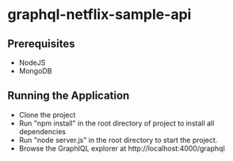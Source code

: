 # graphql-netflix-sample-api
## Prerequisites
- NodeJS
- MongoDB

## Running the Application
- Clone the project
- Run "npm install" in the root directory of project to install all dependencies
- Run "node server.js" in the root directory to start the project.
- Browse the GraphIQL explorer at http://localhost:4000/graphql

